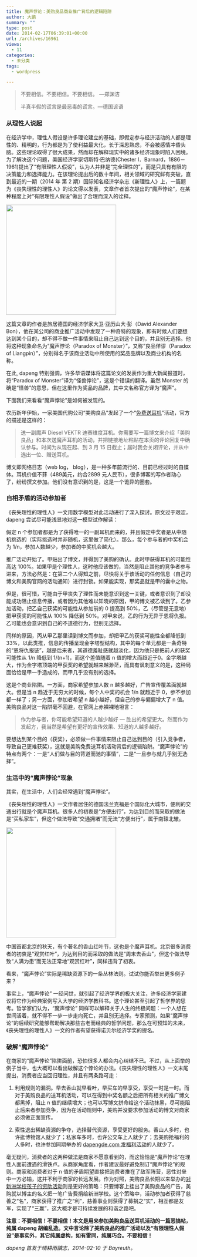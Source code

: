 ```yaml
---
title: 魔声悖论：美购良品商业推广背后的逻辑陷阱
author: 大鹏
summary: ""
type: post
date: 2014-02-17T06:39:01+00:00
url: /archives/16961
views:
  - 11
categories:
  - 未分类
tags:
  - wordpress

---
```

> 不要相信。不要相信。不要相信。 &#8212;郑渊洁
> 
> 半真半假的谎言是最恶毒的谎言。&#8212;德国谚语

### 从理性人说起

在经济学中，理性人假设是许多理论建立的基础，即假定参与经济活动的人都是理性的、精明的，行为都是为了使利益最大化，长于深思熟虑，不会被感情冲昏头脑。这些理论取得了很大成果，然而却在解释现实中的诸多经济现象时陷入困境。为了解决这个问题，美国经济学家切斯特·巴纳德(Chester I．Barnard，1886－1961)提出了“有限理性人假设”，认为人并非是“完全理性的”，而是只具有有限的决策能力和选择能力。在该理论提出后的数十年间，相关领域的研究鲜有突破，直到最近的一期（2014 年 第 2 期）国际知名经济学杂志《新理性人》上，一篇题为《丧失理性的理性人》的论文得以发表，文章作者首次提出的“魔声悖论”，在某种程度上对“有限理性人假设”做出了合理而深入的诠释。

<img src="http://hbr.org/hbrg-main/resources/images/article\_assets/hbr/0611/Nov06\_PanelDiscussion.gif" width=300 />

这篇文章的作者是旅居德国的经济学家大卫·亚历山大·彭（David Alexander Bon），他在某公司的商业推广活动中发现了一种奇特的现象，即有时候人们要想达到某个目的，却不得不做一件事情来阻止自己达到这个目的，并且别无选择。他将这种现象命名为“魔声悖论（Paradox of Monster）”，又称“良品佯谬（Paradox of Liangpin）”，分别得名于该商业活动中所使用的奖品品牌以及商业机构的名称。

在此, dapeng 特别强调，许多华语媒体将这篇论文的发表作为重大新闻报道时，将“Paradox of Monster”译为“怪兽悖论”，这是个错误的翻译。虽然 Monster 的确是“怪兽”的意思，但在这里作为奖品的品牌，其中文名称官方译为“魔声”。

下面我们来看看“魔声悖论”是如何被发现的。

农历新年伊始，一家美国代购公司“美购良品”发起了一个“[免费送耳机][1]”活动，官方的描述是这样的：

> 送一副魔声 Diesel VEKTR 迪赛维度耳机。你需要写一篇博文来介绍「美购良品」和本次送魔声耳机的活动，并把链接地址粘贴在本页的评论回复中确认参与。时间为从现在起、到 3 月 15 日截止；届时我会关闭评论，并从中选出一位、赠送耳机。

博文即网络日志（web log， blog），是一种多年前流行的、目前已经过时的自媒体。耳机价值不菲（489美元，约合2899 元人民币），很多博客的写作者动心了，纷纷撰文参加。他们没有意识到的是，这是一个诡异的圈套。

### 自相矛盾的活动参加者

《丧失理性的理性人》一文用数学模型对此活动进行了深入探讨。原文过于艰涩，dapeng 尝试尽可能浅显地对这一模型试作解读：

假定 n 个参加者都是为了获得唯一的一副耳机而来的，并且假定中奖者是从中随机挑选的（实际挑选时并非随机，这里做了简化）。那么，每个参与者的中奖机会为 1/n，参加人数越少，参加者的中奖机会越大。

推广活动开始了。甲贴出了博文，并得到了美购的确认。此时甲获得耳机的可能性高达 100%。如果甲是个理性人，这时他应该做的，当然是阻止其他的竞争者参与进来，方法必然是：在第二个人得知之前，尽快将关于该活动的任何信息（自己的博文和美购官网的活动通知）进行封锁。如果能实现，那奖品就是甲的囊中之物。

但是，很可惜，可能由于甲丧失了理性而未能意识到这一关键，或者意识到了却没能成功阻止信息传播，或者因为其他难以知晓的原因，甲的博文被乙读到了。乙参加活动，把乙自己获奖的可能性从参加前的 0 提高到 50%，乙（尽管是无意地）把甲获奖的可能性从 100% 降低到 50%。对甲来说，乙的行为无异于恩将仇报。乙可能也会意识到自己的不道德行为，但别无选择。

同样的原因，丙从甲乙那里读到博文而参加，却把甲乙的获奖可能性全都降低到 33%，以此类推，信息的传播呈现金字塔型结构，其中的每个单元都是一条奇特的“恩将仇报链”，越是后来者，其道德羞耻感就越淡化，因为他只是把前人的获奖可能性从 1/n 降低到 1/(n+1)，而这个差值随着 n 值的增大而趋近于0。金字塔越大，作为金字塔顶端的甲获奖的希望就越来越渺茫，而具有讽刺意义的是，这种局面恰恰是甲一手造成的，而甲几乎没有别的选择。

这是个商业陷阱。一方面，商家希望参加人数 n 越多越好，广告宣传覆盖面就越大。但是当 n 趋近于无穷大的时候，每个人中奖的机会 1/n 就趋近于 0，参不参加都一样了；另一方面，参加者希望 n 越小越好，但自己的参与偏偏增大了 n 值。美购良品对这一陷阱毫不回避，在官网上赤裸裸地坦言：

> 作为参与者，你可能希望知道的人越少越好 — 胜出的希望更大。然而作为发起方，我当然是希望有更好的宣传效果、知道的人越多越好。

要想达到某个目的（获奖），必须做一件事情来阻止自己达到目的（引入竞争者，导致自己更难获奖），这就是美购免费送耳机活动背后的逻辑陷阱。“魔声悖论”的特点有两个：一是“人们做与目的背道而驰的事情”，二是“一旦参与就几乎别无选择”。

### 生活中的“魔声悖论”现象

其实，在生活中，人们会经常遇到“魔声悖论”。

《丧失理性的理性人》一文作者居住的德国法兰克福是个国际化大城市，便利的交通出行就是个魔声耳机。很多人的初衷是“方便出行”，为达到目的而采取的做法是“买私家车”，但这个做法导致“交通拥堵”而无法“方便出行”，属于南辕北辙。

<img src="http://www.bz-berlin.de/multimedia/archive/00263/bus-unfall-stau_26385318.jpg" width=300>

中国首都北京的秋天，有个著名的香山红叶节，这也是个魔声耳机。北京很多消费者的初衷是“观赏红叶”，为达到目的而采取的做法是“周末去香山”，但这个做法导致“人满为患”而无法正常地“观赏红叶”，同样违背了初衷。

看来，“魔声悖论”实际是稀缺资源下的一条丛林法则。试试你能否举出更多例子来？

事实上，“魔声悖论” 一经问世，就引起了经济学界的极大关注，许多经济学家建议将它作为经典案例写入大学的经济学教科书。这个理论甚至引起了哲学界的思考。哲学家们认为，“魔声悖论” 同样可以解释关于人生的终极问题：一个人想在世间活着，就不得不一步一步走向死亡，并且别无选择。专家预测，如果“魔声悖论”的后续研究能够帮助解决那些古老而经典的哲学问题，那么在可预知的未来，《丧失理性的理性人》一文的作者有望获得诺贝尔经济学奖的提名。

### 破解“魔声悖论”

在商家的“魔声悖论”陷阱面前，恐怕很多人都会内心纠结不已。不过，从上面举的例子当中，也大概可以看出破解这个悖论的办法。《丧失理性的理性人》一文末尾提出，消费者应当回归理性，并且有两条路可走：

  1. 利用规则的漏洞。早去香山就早看叶，早买车的早享受，享受一时是一时。而对于美购良品的送耳机活动，可以在得到中奖名额之后把所有相关的推广博文都黑掉，阻止 n 值的继续增大；也可以写博文拼命给这个活动抹黑，尽可能阻止后来者参加竞争，因为在活动规则中，美购并没要求参加活动的博文对商家必须做正面宣传。

  2. 索性退出稀缺资源的争夺，选择替代资源，享受更好的服务。香山人多时，也许逛博物馆人就少了；私家车多时，也许公交车上人就少了；去美购抢福利的人多时，也许参加同期举办的 [dapengde.com 发福利活动][2]的人就少了。

毫无疑问，消费者的这两种做法是商家不愿意看到的，而这恰恰是“魔声悖论”在理性人面前遭遇的滑铁卢。从商家角度看，作者建议最好避免制订“魔声悖论”的规则。商家和消费者对于 n 值的矛盾期望直接把消费者推在了敌军阵营，恶性对垒中一方必输，这并不利于商家的长远发展。作为对照，美购良品长期以来举办的[对新洲学校孩子的资助活动][3]则是更好的策略：只要博客上挂出了美购良品的广告，美购就以博主的名义把一笔广告费捐给新洲学校。这个策略中，活动参加者获得了慈善之“名”，商家获得了推广之“利”，慈善事业则获得了募捐之“实”，相互都是友军，实现了“三赢”，这大概才是可持续发展的和谐之路吧。

**注意：不要相信！不要相信！本文是用来参加美购良品送耳机活动的一篇恶搞帖，纯属 dapeng 胡编乱造。文中言论除了美购良品的推广活动以及“有限理性人假设”是事实外，其它纯属虚构，如有雷同，纯属巧合。不要相信！**

_dapeng 首发于晴耕雨讀志，2014-02-10 于 Bayreuth。_

 [1]: http://liangpin.us/2498
 [2]: http://dapengde.com/blogbackup2014/
 [3]: http://dapengde.com/2013-12-24-%E5%A4%A7%E9%B9%8F%E5%8F%8B%EF%BC%88%E7%AC%AC04%E6%9C%9F%EF%BC%89/
